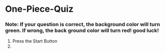# One-Piece-Quiz

### Note: If your question is correct, the background color will turn green. If wrong, the back ground color will turn red! good luck!

1. Press the Start Button
2. 
